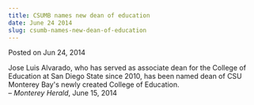 ```yaml
---
title: CSUMB names new dean of education
date: June 24 2014
slug: csumb-names-new-dean-of-education
---
```


 



<span class="date">Posted on Jun 24, 2014    </span>
<p>Jose Luis Alvarado, who has served as associate dean for the
College of Education at San Diego State since 2010, has been named
dean of CSU Monterey Bay&apos;s newly created College of
Education.<br>
&#x2013; <em>Monterey Herald</em>, June 15, 2014</br></p>





 
